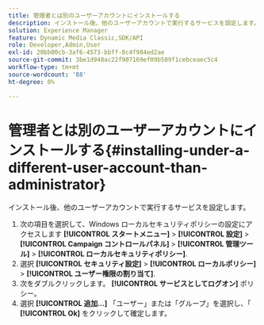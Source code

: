 ```yaml
---
title: 管理者とは別のユーザーアカウントにインストールする
description: インストール後、他のユーザーアカウントで実行するサービスを設定します。
solution: Experience Manager
feature: Dynamic Media Classic,SDK/API
role: Developer,Admin,User
exl-id: 20bb00cb-3af6-4573-bbff-8c4f984ed2ae
source-git-commit: 3be1d948ac22f907169ef09b509f1cebceaec5c4
workflow-type: tm+mt
source-wordcount: '88'
ht-degree: 0%

---
```


# 管理者とは別のユーザーアカウントにインストールする{#installing-under-a-different-user-account-than-administrator}

インストール後、他のユーザーアカウントで実行するサービスを設定します。

1. 次の項目を選択して、Windows ローカルセキュリティポリシーの設定にアクセスします **[!UICONTROL スタートメニュー]** > **[!UICONTROL 設定]** > **[!UICONTROL Campaign コントロールパネル]** > **[!UICONTROL 管理ツール]** > **[!UICONTROL ローカルセキュリティポリシー]**.
1. 選択 **[!UICONTROL セキュリティ設定]** > **[!UICONTROL ローカルポリシー]** > **[!UICONTROL ユーザー権限の割り当て]**.
1. 次をダブルクリックします。 **[!UICONTROL サービスとしてログオン]** ポリシー。
1. 選択 **[!UICONTROL 追加…]** 「ユーザー」または「グループ」を選択し、「 **[!UICONTROL Ok]** をクリックして確定します。

